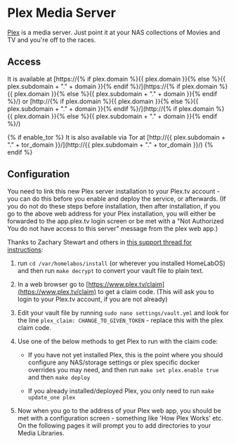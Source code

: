 # Plex Media Server

[Plex](https://plex.tv/) is a media server. Just point it at your NAS collections of Movies and TV and you're off to the races.

## Access

It is available at [https://{% if plex.domain %}{{ plex.domain }}{% else %}{{ plex.subdomain + "." + domain }}{% endif %}/](https://{% if plex.domain %}{{ plex.domain }}{% else %}{{ plex.subdomain + "." + domain }}{% endif %}/) or [http://{% if plex.domain %}{{ plex.domain }}{% else %}{{ plex.subdomain + "." + domain }}{% endif %}/](http://{% if plex.domain %}{{ plex.domain }}{% else %}{{ plex.subdomain + "." + domain }}{% endif %}/)

{% if enable_tor %}
It is also available via Tor at [http://{{ plex.subdomain + "." + tor_domain }}/](http://{{ plex.subdomain + "." + tor_domain }}/)
{% endif %}


## Configuration

You need to link this new Plex server installation to your Plex.tv account - you can do this before you enable and deploy the service, or afterwards. (If you do not do these steps before installation, then after installation, if you go to the above web address for your Plex installation, you will either be forwarded to the app.plex.tv login screen or be met with a "Not Authorized You do not have access to this server" message from the plex web app.)

Thanks to Zachary Stewart and others in [this support thread for instructions](https://homelabos.zulipchat.com/#narrow/stream/196292-support/topic/Plex.20Claim.20Token/near/195352551):

1. run `cd /var/homelabos/install` (or wherever you installed HomeLabOS) and then run `make decrypt` to convert your vault file to plain text. 

2. In a web browser go to [https://www.plex.tv/claim](https://www.plex.tv/claim) to get a claim code. (This will ask you to login to your Plex.tv account, if you are not already)

3. Edit your vault file by running `sudo nano settings/vault.yml` and look for the line `plex_claim: CHANGE_TO_GIVEN_TOKEN` - replace this with the plex claim code.

4. Use one of the below methods to get Plex to run with the claim code: 
    - If you have not yet installed Plex, this is the point where you should configure any NAS/storage settings or plex specific docker overrides you may need, and then run `make set plex.enable true` and then `make deploy`

    - If you already installed/deployed Plex, you only need to run `make update_one plex`

5. Now when you go to the address of your Plex web app, you should be met with a configuration screen - something like 'How Plex Works' etc. On the following pages it will prompt you to add directories to your Media Libraries.

